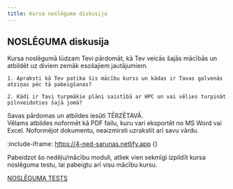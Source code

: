 ```yaml
---
title: Kursa noslēguma diskusija 
---
```


## NOSLĒGUMA diskusija 

Kursa noslēgumā lūdzam Tevi pārdomāt, kā Tev veicās šajās mācībās un atbildēt uz diviem zemāk esošajiem jautājumiem.

<!--```spoiler {title: "Diskusijas jautājums"} -->
```attention-question {label: "Diskusijas jautājums"}
1. Apraksti kā Tev patika šis mācību kurss un kādas ir Tavas galvenās atziņas pēc tā pabeigšanas?

2. Kādi ir Tavi turpmākie plāni saistībā ar HPC un vai vēlies turpināt pilnveidoties šajā jomā?
```

Savas pārdomas un atbildes iesūti TĒRZĒTAVĀ.  
Vēlams atbildes noformēt kā PDF failu, kuru vari eksportēt no MS Word vai Excel. Noformējot dokumentu, neaizmirsti uzrakstīt arī savu vārdu. 



:include-iframe: https://4-ned-sarunas.netlify.app {}

Pabeidzot šo nedēļu/mācību moduli, atliek vien sekmīgi izpildīt kursa noslēguma testu, lai pabeigtu arī visu mācību kursu.  

[NOSLĒGUMA TESTS](https://hpc-testi-final.netlify.app)
   
<!--
Tu vari apliecināt savas zināšanas piedaloties nedēļas noslēguma testā.  


-->
